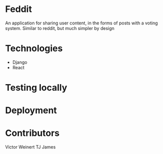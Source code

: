 # Feddit


An application for sharing user content, in the forms of posts with a voting system.  Similar to reddit, but much simpler by design

# Technologies
- Django
- React
# Testing locally
# Deployment

# Contributors
Victor Weinert
TJ James

